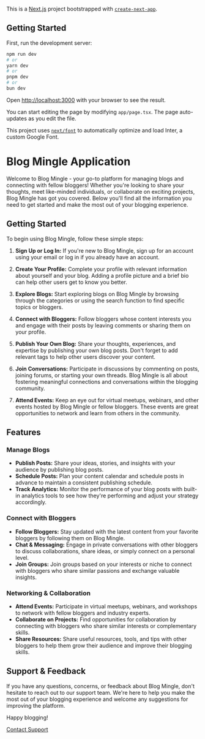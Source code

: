 This is a [Next.js](https://nextjs.org/) project bootstrapped with [`create-next-app`](https://github.com/vercel/next.js/tree/canary/packages/create-next-app).

## Getting Started

First, run the development server:

```bash
npm run dev
# or
yarn dev
# or
pnpm dev
# or
bun dev
```

Open [http://localhost:3000](http://localhost:3000) with your browser to see the result.

You can start editing the page by modifying `app/page.tsx`. The page auto-updates as you edit the file.

This project uses [`next/font`](https://nextjs.org/docs/basic-features/font-optimization) to automatically optimize and load Inter, a custom Google Font.

# Blog Mingle Application

Welcome to Blog Mingle - your go-to platform for managing blogs and connecting with fellow bloggers! Whether you're looking to share your thoughts, meet like-minded individuals, or collaborate on exciting projects, Blog Mingle has got you covered. Below you'll find all the information you need to get started and make the most out of your blogging experience.

## Getting Started

To begin using Blog Mingle, follow these simple steps:

1. **Sign Up or Log In:** If you're new to Blog Mingle, sign up for an account using your email or log in if you already have an account.

2. **Create Your Profile:** Complete your profile with relevant information about yourself and your blog. Adding a profile picture and a brief bio can help other users get to know you better.

3. **Explore Blogs:** Start exploring blogs on Blog Mingle by browsing through the categories or using the search function to find specific topics or bloggers.

4. **Connect with Bloggers:** Follow bloggers whose content interests you and engage with their posts by leaving comments or sharing them on your profile.

5. **Publish Your Own Blog:** Share your thoughts, experiences, and expertise by publishing your own blog posts. Don't forget to add relevant tags to help other users discover your content.

6. **Join Conversations:** Participate in discussions by commenting on posts, joining forums, or starting your own threads. Blog Mingle is all about fostering meaningful connections and conversations within the blogging community.

7. **Attend Events:** Keep an eye out for virtual meetups, webinars, and other events hosted by Blog Mingle or fellow bloggers. These events are great opportunities to network and learn from others in the community.

## Features

### Manage Blogs
- **Publish Posts:** Share your ideas, stories, and insights with your audience by publishing blog posts.
- **Schedule Posts:** Plan your content calendar and schedule posts in advance to maintain a consistent publishing schedule.
- **Track Analytics:** Monitor the performance of your blog posts with built-in analytics tools to see how they're performing and adjust your strategy accordingly.

### Connect with Bloggers
- **Follow Bloggers:** Stay updated with the latest content from your favorite bloggers by following them on Blog Mingle.
- **Chat & Messaging:** Engage in private conversations with other bloggers to discuss collaborations, share ideas, or simply connect on a personal level.
- **Join Groups:** Join groups based on your interests or niche to connect with bloggers who share similar passions and exchange valuable insights.

### Networking & Collaboration
- **Attend Events:** Participate in virtual meetups, webinars, and workshops to network with fellow bloggers and industry experts.
- **Collaborate on Projects:** Find opportunities for collaboration by connecting with bloggers who share similar interests or complementary skills.
- **Share Resources:** Share useful resources, tools, and tips with other bloggers to help them grow their audience and improve their blogging skills.

## Support & Feedback

If you have any questions, concerns, or feedback about Blog Mingle, don't hesitate to reach out to our support team. We're here to help you make the most out of your blogging experience and welcome any suggestions for improving the platform.

Happy blogging!

[Contact Support](mailto:shreehari000@gmail.com)

